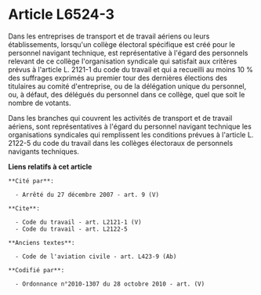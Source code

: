 # Article L6524-3

Dans les entreprises de transport et de travail aériens ou leurs établissements, lorsqu'un collège électoral spécifique est
créé pour le personnel navigant technique, est représentative à l'égard des personnels relevant de ce collège l'organisation
syndicale qui satisfait aux critères prévus à l'article L. 2121-1 du code du travail et qui a recueilli au moins 10 % des
suffrages exprimés au premier tour des dernières élections des titulaires au comité d'entreprise, ou de la délégation unique
du personnel, ou, à défaut, des délégués du personnel dans ce collège, quel que soit le nombre de votants. 

Dans les branches qui couvrent les activités de transport et de travail aériens, sont représentatives à l'égard du personnel
navigant technique les organisations syndicales qui remplissent les conditions prévues à l'article L. 2122-5 du code du
travail dans les collèges électoraux de personnels navigants techniques.

**Liens relatifs à cet article**

	**Cité par**:

	  - Arrêté du 27 décembre 2007 - art. 9 (V)

	**Cite**:

	  - Code du travail - art. L2121-1 (V)
	  - Code du travail - art. L2122-5

	**Anciens textes**:

	  - Code de l'aviation civile - art. L423-9 (Ab)

	**Codifié par**:

	  - Ordonnance n°2010-1307 du 28 octobre 2010 - art. (V)
